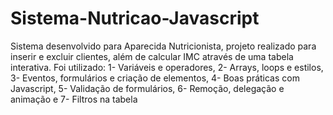 # Sistema-Nutricao-Javascript
Sistema desenvolvido para Aparecida Nutricionista, projeto realizado para inserir e excluir clientes, além de calcular IMC através de uma tabela interativa. Foi utilizado: 1- Variáveis e operadores, 2- Arrays, loops e estilos, 3- Eventos, formulários e criação de elementos, 4-  Boas práticas com Javascript, 5- Validação de formulários, 6- Remoção, delegação e animação e 7- Filtros na tabela
